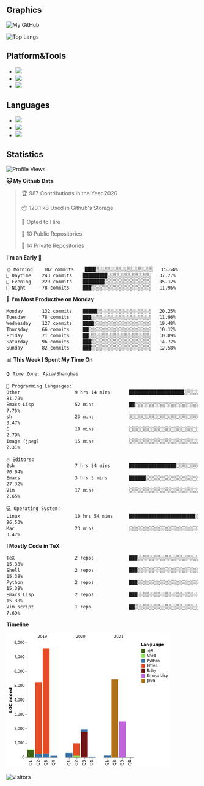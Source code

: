 ## Graphics

![My GitHub](https://github-readme-stats.vercel.app/api?username=SteamedFish&count_private=true&show_icons=true&theme=buefy&include_all_commits=false)

![Top Langs](https://github-readme-stats.vercel.app/api/top-langs/?username=SteamedFish&theme=buefy&hide=ruby&count_private=true&show_icons=true&layout=compact)

## Platform&Tools

* [![](https://img.shields.io/badge/ArchLinux--purple?style=flat-square&logo=ArchLinux)](https://www.archlinux.org/)
* [![](https://img.shields.io/badge/Gentoo-testing-purple?style=flat-square&logo=Gentoo)](https://www.gentoo.org/)
* [![](https://img.shields.io/badge/Doom%20Emacs-28-blue?style=flat-square&logo=Gnu%20emacs&logoColor=white)](https://www.gnu.org/software/emacs/)

## Languages

* [![](https://img.shields.io/badge/-Python-3776AB?style=flat-square&logo=python&logoColor=white)](https://www.python.org/)
* [![](https://img.shields.io/badge/-Bash-00ADD8?style=flat-square&logo=Gnu-bash&logoColor=white)](https://www.gnu.org/software/bash/)
* [![](https://img.shields.io/badge/-Go-00ADD8?style=flat-square&logo=go&logoColor=white)](https://golang.org/)

## Statistics

<!--START_SECTION:waka-->
![Profile Views](http://img.shields.io/badge/Profile%20Views-4-blue)

**🐱 My Github Data** 

> 🏆 987 Contributions in the Year 2020
 > 
> 📦 120.1 kB Used in Github's Storage 
 > 
> 💼 Opted to Hire
 > 
> 📜 10 Public Repositories
 > 
> 🔑 14 Private Repositories 

**I'm an Early 🐤** 

```text
🌞 Morning    102 commits    ████░░░░░░░░░░░░░░░░░░░░░   15.64% 
🌆 Daytime    243 commits    █████████░░░░░░░░░░░░░░░░   37.27% 
🌃 Evening    229 commits    ████████░░░░░░░░░░░░░░░░░   35.12% 
🌙 Night      78 commits     ███░░░░░░░░░░░░░░░░░░░░░░   11.96%

```
📅 **I'm Most Productive on Monday** 

```text
Monday       132 commits    █████░░░░░░░░░░░░░░░░░░░░   20.25% 
Tuesday      78 commits     ███░░░░░░░░░░░░░░░░░░░░░░   11.96% 
Wednesday    127 commits    ████░░░░░░░░░░░░░░░░░░░░░   19.48% 
Thursday     66 commits     ██░░░░░░░░░░░░░░░░░░░░░░░   10.12% 
Friday       71 commits     ██░░░░░░░░░░░░░░░░░░░░░░░   10.89% 
Saturday     96 commits     ███░░░░░░░░░░░░░░░░░░░░░░   14.72% 
Sunday       82 commits     ███░░░░░░░░░░░░░░░░░░░░░░   12.58%

```


📊 **This Week I Spent My Time On** 

```text
⌚︎ Time Zone: Asia/Shanghai

💬 Programming Languages: 
Other                    9 hrs 14 mins       ████████████████████░░░░░   81.79% 
Emacs Lisp               52 mins             ██░░░░░░░░░░░░░░░░░░░░░░░   7.75% 
sh                       23 mins             ░░░░░░░░░░░░░░░░░░░░░░░░░   3.47% 
C                        18 mins             ░░░░░░░░░░░░░░░░░░░░░░░░░   2.79% 
Image (jpeg)             15 mins             ░░░░░░░░░░░░░░░░░░░░░░░░░   2.31%

🔥 Editors: 
Zsh                      7 hrs 54 mins       █████████████████░░░░░░░░   70.04% 
Emacs                    3 hrs 5 mins        ██████░░░░░░░░░░░░░░░░░░░   27.32% 
Vim                      17 mins             ░░░░░░░░░░░░░░░░░░░░░░░░░   2.65%

💻 Operating System: 
Linux                    10 hrs 54 mins      ████████████████████████░   96.53% 
Mac                      23 mins             ░░░░░░░░░░░░░░░░░░░░░░░░░   3.47%

```

**I Mostly Code in TeX** 

```text
TeX                      2 repos             ███░░░░░░░░░░░░░░░░░░░░░░   15.38% 
Shell                    2 repos             ███░░░░░░░░░░░░░░░░░░░░░░   15.38% 
Python                   2 repos             ███░░░░░░░░░░░░░░░░░░░░░░   15.38% 
Emacs Lisp               2 repos             ███░░░░░░░░░░░░░░░░░░░░░░   15.38% 
Vim script               1 repo              ██░░░░░░░░░░░░░░░░░░░░░░░   7.69%

```


**Timeline**

![Chart not found](https://raw.githubusercontent.com/SteamedFish/SteamedFish/master/charts/bar_graph.png) 


<!--END_SECTION:waka-->

![visitors](https://visitor-badge.laobi.icu/badge?page_id=SteamedFish.SteamedFish)
